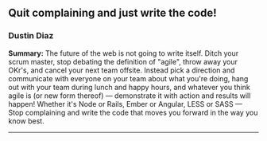 ## Quit complaining and just write the code!

### Dustin Diaz

__Summary:__
The future of the web is not going to write itself. Ditch your scrum master, stop debating the definition of "agile", throw away your OKr's, and cancel your next team offsite. Instead pick a direction and communicate with everyone on your team about what you're doing, hang out with your team during lunch and happy hours, and whatever you think agile is (or new form thereof) — demonstrate it with action and results will happen! Whether it's Node or Rails, Ember or Angular, LESS or SASS — Stop complaining and write the code that moves you forward in the way you know best.

---

